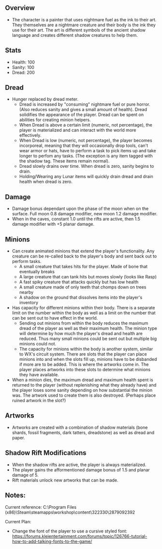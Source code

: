 ## Overview
- The character is a painter that uses nightmare fuel as the ink to their art. They themselves are a nightmare creature and their body is the ink they use for their art. The art is different symbols of the ancient shadow language and creates different shadow creatures to help them.

## Stats
- Health: 100
- Sanity: 100
- Dread:  200

## Dread
- Hunger replaced by dread meter. 
    - Dread is increased by "consuming" nightmare fuel or pure horror. (Also reduces sanity and gives a small amount of health). Dread solidifies the appearance of the player. Dread can be spent on abilities for creating minion helpers. 
    - When Dread is above a certain limit (numeric, not percentage), the player is materialized and can interact with the world more effectively.
    - When Dread is low (numeric, not percentage), the player becomes incorporeal, meaning that they will occasionally drop tools, can't wear armor or hats, have to perform a task to pick items up and take longer to perfom any tasks. (The exception is any item tagged with the shadow tag. These items remain normal).
    - Dread slowly drains over time. When dread is zero, sanity begins to drain.
    - Holding/Wearing any Lunar items will quickly drain dread and drain health when dread is zero. 

## Damage
- Damage bonus dependant upon the phase of the moon when on the surface. Full moon 0.8 damage modifier, new moon 1.2 damage modifier. 
- When in the caves, constant 1.0 until the rifts are active, then 1.5 damage modifier with +5 planar damage.

## Minions
- Can create animated minions that extend the player's functionality. Any creature can be re-called back to the player's body and sent back out to perform tasks.
    - A small creature that takes hits for the player. Made of bone that eventually breaks
    - A large creature that can tank hits but moves slowly (looks like Rasp)
    - A fast spiky creature that attacks quickly but has low health
    - A small creature made of only teeth that chomps down on trees nearby
    - A shadow on the ground that dissolves items into the player's inventory
- Has capacity for different minions within their body. There is a separate limit on the number within the body as well as a limit on the number that can be sent out to have effect in the world.
    - Sending out minions from within the body reduces the maximum dread of the player as well as their maximum health. The minion type will determine by how much the player's dread and health are reduced. Thus many small minions could be sent out but multiple big minions could not.
    - The capacity for minions within the body is another system, similar to WX's circuit system. There are slots that the player can place minions into and when the slots fill up, minions have to be disbanded if more are to be added. This is where the artworks come in. The player places artworks into these slots to determine what minions they have available. 
- When a minion dies, the maximum dread and maximum health spent is returned to the player (without replenishing what they already have) and the player loses some sanity depending on how substantial the minion was. The artwork used to create them is also destroyed. (Perhaps place ruined artwork in the slot?)

## Artworks
- Artworks are created with a combination of shadow materials (bone shards, fossil fragments, dark tatters, dreadstone) as well as dread and paper. 

## Shadow Rift Modifications
- When the shadow rifts are active, the player is always materialized.
- The player gains the afformentioned damage bonus of 1.5 and planar damage of 5.
- Rift materials unlock new artworks that can be made.

## Notes:
Current reference:
C:\Program Files (x86)\Steam\steamapps\workshop\content\322330\2879092392

Current Plan:
- Change the font of the player to use a cursive styled font:
https://forums.kleientertainment.com/forums/topic/126766-tutorial-how-to-add-talking-fonts-to-the-game/